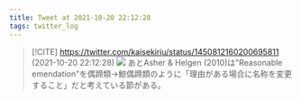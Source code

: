 ```yaml
---
title: Tweet at 2021-10-20 22:12:28
tags: twitter_log
---
```


> [!CITE] https://twitter.com/kaisekiriu/status/1450812160200695811 (2021-10-20 22:12:28)
> ![](https://twitter.com/kaisekiriu/status/1450812160200695811)
> あとAsher &amp; Helgen (2010)は"Reasonable emendation"を偶蹄類→鯨偶蹄類のように「理由がある場合に名称を変更すること」だと考えている節がある。
